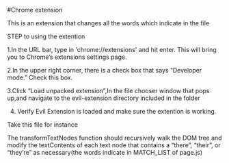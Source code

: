 #Chrome extension

This is an extension that changes all the words which indicate in the file


STEP to using the extention


1.In the URL bar, type in 'chrome://extensions' and hit enter. This will bring you to Chrome’s extensions settings page.

2.In the upper right corner, there is a check box that says “Developer mode.” Check this box.

3.Click “Load unpacked extension”,In the file chooser window that pops up,and navigate to the evil-extension directory included in the folder

4. Verify Evil Extension is loaded and make sure the extention is working.


Take this file for instance

The transformTextNodes function should recursively walk the DOM tree and modify the textContents of each text node that contains a “there”, “their”, or “they’re” as necessary(the words indicate in MATCH_LIST of page.js)
